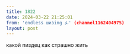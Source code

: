 ```yaml
---
title: 1822
date: 2024-03-22 21:25:01
from: 'endless шизing ⍼' (channel1162404975)
layout: post
---
```


какой пиздец как страшно жить
